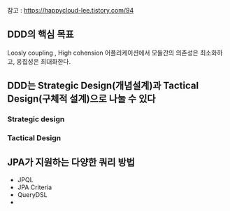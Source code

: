 참고 : https://happycloud-lee.tistory.com/94

## DDD의 핵심 목표 
Loosly coupling , High cohension
어플리케이션에서 모듈간의 의존성은 최소화하고, 응집성은 최대화한다. 


## DDD는 Strategic Design(개념설계)과 Tactical Design(구체적 설계)으로 나눌 수 있다

### Strategic design 

### Tactical Design



## JPA가 지원하는 다양한 쿼리 방법
 - JPQL
 - JPA Criteria
 - QueryDSL
 - 